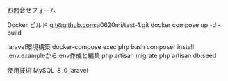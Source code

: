 お問合せフォーム

Docker ビルド
git@github.com:a0620mi/test-1.git
docker compose up -d -build

laravel環境構築
docker-compose exec php bash
composer install
.env.exampleから.env作成と編集
php artisan migrate
php artisan db:seed

使用技術
MySQL ８.0
laravel 
